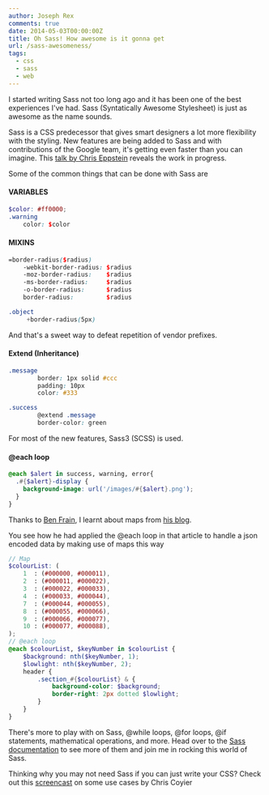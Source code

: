 ```yaml
---
author: Joseph Rex
comments: true
date: 2014-05-03T00:00:00Z
title: Oh Sass! How awesome is it gonna get
url: /sass-awesomeness/
tags:
  - css
  - sass
  - web
---
```


I started writing Sass not too long ago and it has been one of the best experiences I've had. Sass (Syntatically Awesome Stylesheet) is just as awesome as the name sounds.
<!--more-->

Sass is a CSS predecessor that gives smart designers a lot more flexibility with the styling. New features are being added to Sass and with contributions of the Google team, it's getting even faster than you can imagine. This [talk by Chris Eppstein][1] reveals the work in progress.

Some of the common things that can be done with Sass are

#### VARIABLES

```scss
$color: #ff0000;
.warning
    color: $color
```

#### MIXINS

```scss
=border-radius($radius)
    -webkit-border-radius: $radius
    -moz-border-radius:    $radius
    -ms-border-radius:     $radius
    -o-border-radius:      $radius
    border-radius:         $radius

.object
     +border-radius(5px)
```

And that's a sweet way to defeat repetition of vendor prefixes.

#### Extend (Inheritance)

```scss
.message
        border: 1px solid #ccc
        padding: 10px
        color: #333

.success
        @extend .message
        border-color: green
```

For most of the new features, Sass3 (SCSS) is used.

#### @each loop

```scss
@each $alert in success, warning, error{
  .#{$alert}-display {
    background-image: url('/images/#{$alert}.png');
  }
}
```

Thanks to [Ben Frain][2], I learnt about maps from [his blog][3].

You see how he had applied the @each loop in that article to handle a json encoded data by making use of maps this way

```scss
// Map
$colourList: (
    1  : (#000000, #000011),
    2  : (#000011, #000022),
    3  : (#000022, #000033),
    4  : (#000033, #000044),
    7  : (#000044, #000055),
    8  : (#000055, #000066),
    9  : (#000066, #000077),
    10 : (#000077, #000088),
);
// @each loop
@each $colourList, $keyNumber in $colourList {
    $background: nth($keyNumber, 1);
    $lowlight: nth($keyNumber, 2);
    header {
        .section_#{$colourList} & {
            background-color: $background;
            border-right: 2px dotted $lowlight;
        }
    }
}
```

There's more to play with on Sass, @while loops, @for loops, @if statements, mathematical operations, and more. Head over to the <a href="http://sass-lang.com/documentation/file.Sass_REFERENCE.html" target="_blank">Sass documentation</a> to see more of them and join me in rocking this world of Sass.

Thinking why you may not need Sass if you can just write your CSS? Check out this <a href="http://css-tricks.com/video-screencasts/132-quick-useful-case-sass-math-mixins/" target="_blank">screencast</a> on some use cases by Chris Coyier

 [1]: https://www.youtube.com/watch?v=-ZJeOJGazgE
 [2]: http://benfrain.com/
 [3]: http://benfrain.com/using-lists-with-maps-in-sass-3-3
